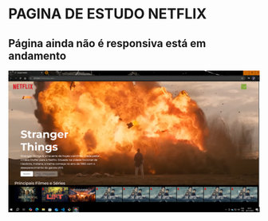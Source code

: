 <h1>PAGINA DE ESTUDO NETFLIX</h1>
<h2>Página ainda não é responsiva está em andamento</h2>

<img src=Readme-netflix.PNG>
